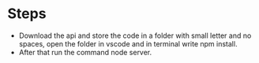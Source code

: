 # Steps 
- Download the api and store the code in a folder with small letter and no spaces, open the folder in vscode and in terminal write npm install.
- After that run the command node server.





